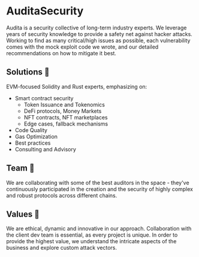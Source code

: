 # AuditaSecurity 
Audita is a security collective of long-term industry experts. 
We leverage years of security knowledge to provide a safety net against hacker attacks. 
Working to find as many critical/high issues as possible, each vulnerability comes with the mock exploit code we wrote, and our detailed recommendations on how to mitigate it best.

## Solutions 🔎
EVM-focused Solidity and Rust experts, emphasizing on: 
- Smart contract security
  - Token Issuance and Tokenomics
  - DeFi protocols, Money Markets
  - NFT contracts, NFT marketplaces
  - Edge cases, fallback mechanisms
- Code Quality
- Gas Optimization
- Best practices
- Consulting and Advisory

## Team 🤝
We are collaborating with some of the best auditors in the space - they've continuously participated in the creation and the security of highly complex and robust protocols across different chains.

## Values 🌟
We are ethical, dynamic and innovative in our approach. Collaboration with the client dev team is essential, as every project is unique. In order to provide the highest value, we understand the intricate aspects of the business and explore custom attack vectors.
